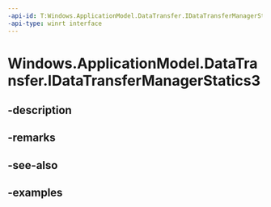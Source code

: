 ```yaml
---
-api-id: T:Windows.ApplicationModel.DataTransfer.IDataTransferManagerStatics3
-api-type: winrt interface
---
```


<!-- Interface syntax.
public interface IDataTransferManagerStatics3 
-->

# Windows.ApplicationModel.DataTransfer.IDataTransferManagerStatics3

## -description

## -remarks

## -see-also

## -examples


